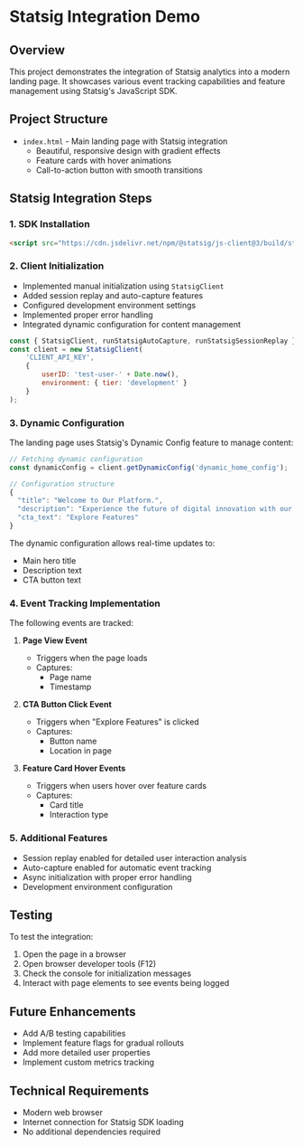 # Statsig Integration Demo

## Overview
This project demonstrates the integration of Statsig analytics into a modern landing page. It showcases various event tracking capabilities and feature management using Statsig's JavaScript SDK.

## Project Structure
- `index.html` - Main landing page with Statsig integration
  - Beautiful, responsive design with gradient effects
  - Feature cards with hover animations
  - Call-to-action button with smooth transitions

## Statsig Integration Steps

### 1. SDK Installation
```html
<script src="https://cdn.jsdelivr.net/npm/@statsig/js-client@3/build/statsig-js-client+session-replay+web-analytics.min.js"></script>
```

### 2. Client Initialization
- Implemented manual initialization using `StatsigClient`
- Added session replay and auto-capture features
- Configured development environment settings
- Implemented proper error handling
- Integrated dynamic configuration for content management

```javascript
const { StatsigClient, runStatsigAutoCapture, runStatsigSessionReplay } = window.Statsig;
const client = new StatsigClient(
    'CLIENT_API_KEY',
    { 
        userID: 'test-user-' + Date.now(),
        environment: { tier: 'development' }
    }
);
```

### 3. Dynamic Configuration
The landing page uses Statsig's Dynamic Config feature to manage content:

```javascript
// Fetching dynamic configuration
const dynamicConfig = client.getDynamicConfig('dynamic_home_config');

// Configuration structure
{
  "title": "Welcome to Our Platform.",
  "description": "Experience the future of digital innovation with our cutting-edge solutions powered by Statsig analytics.",
  "cta_text": "Explore Features"
}
```

The dynamic configuration allows real-time updates to:
- Main hero title
- Description text
- CTA button text

### 4. Event Tracking Implementation
The following events are tracked:

1. **Page View Event**
   - Triggers when the page loads
   - Captures:
     - Page name
     - Timestamp

2. **CTA Button Click Event**
   - Triggers when "Explore Features" is clicked
   - Captures:
     - Button name
     - Location in page

3. **Feature Card Hover Events**
   - Triggers when users hover over feature cards
   - Captures:
     - Card title
     - Interaction type

### 5. Additional Features
- Session replay enabled for detailed user interaction analysis
- Auto-capture enabled for automatic event tracking
- Async initialization with proper error handling
- Development environment configuration

## Testing
To test the integration:
1. Open the page in a browser
2. Open browser developer tools (F12)
3. Check the console for initialization messages
4. Interact with page elements to see events being logged

## Future Enhancements
- Add A/B testing capabilities
- Implement feature flags for gradual rollouts
- Add more detailed user properties
- Implement custom metrics tracking

## Technical Requirements
- Modern web browser
- Internet connection for Statsig SDK loading
- No additional dependencies required
